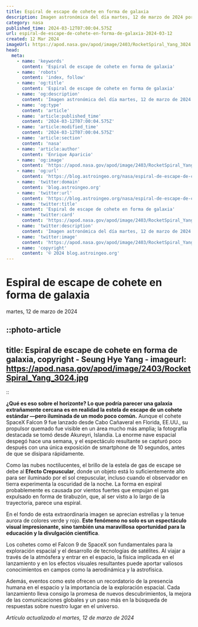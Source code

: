 ```yaml
---
title: Espiral de escape de cohete en forma de galaxia
description: Imagen astronómica del día martes, 12 de marzo de 2024 por la NASA; Espiral de escape de cohete en forma de galaxia
category: nasa
published_time: 2024-03-12T07:00:04.575Z
url: espiral-de-escape-de-cohete-en-forma-de-galaxia-2024-03-12
created: 12 Mar 2024
imageUrl: https://apod.nasa.gov/apod/image/2403/RocketSpiral_Yang_3024.jpg
head:
  meta:
    - name: 'keywords'
      content: 'Espiral de escape de cohete en forma de galaxia'
    - name: 'robots'
      content: 'index, follow'
    - name: 'og:title'
      content: 'Espiral de escape de cohete en forma de galaxia'
    - name: 'og:description'
      content: 'Imagen astronómica del día martes, 12 de marzo de 2024 por la NASA; Espiral de escape de cohete en forma de galaxia'
    - name: 'og:type'
      content: 'article'
    - name: 'article:published_time'
      content: '2024-03-12T07:00:04.575Z'
    - name: 'article:modified_time'
      content: '2024-03-12T07:00:04.575Z'
    - name: 'article:section'
      content: 'nasa'
    - name: 'article:author'
      content: 'Enrique Aparicio'
    - name: 'og:image'
      content: 'https://apod.nasa.gov/apod/image/2403/RocketSpiral_Yang_3024.jpg'
    - name: 'og:url'
      content: 'https://blog.astroingeo.org/nasa/espiral-de-escape-de-cohete-en-forma-de-galaxia-2024-03-12'
    - name: 'twitter:domain'
      content: 'blog.astroingeo.org'
    - name: 'twitter:url'
      content: 'https://blog.astroingeo.org/nasa/espiral-de-escape-de-cohete-en-forma-de-galaxia-2024-03-12'
    - name: 'twitter:title'
      content: 'Espiral de escape de cohete en forma de galaxia'
    - name: 'twitter:card'
      content: 'https://apod.nasa.gov/apod/image/2403/RocketSpiral_Yang_3024.jpg'
    - name: 'twitter:description'
      content: 'Imagen astronómica del día martes, 12 de marzo de 2024 por la NASA; Espiral de escape de cohete en forma de galaxia'
    - name: 'twitter:image'
      content: 'https://apod.nasa.gov/apod/image/2403/RocketSpiral_Yang_3024.jpg'
    - name: 'copyright'
      content: '© 2024 blog.astroingeo.org'
---
```

# Espiral de escape de cohete en forma de galaxia
martes, 12 de marzo de 2024


::photo-article
---
title: Espiral de escape de cohete en forma de galaxia, copyright - Seung Hye Yang -
imageurl: https://apod.nasa.gov/apod/image/2403/RocketSpiral_Yang_3024.jpg
---
::



**¿Qué es eso sobre el horizonte? Lo que podría parecer una galaxia extrañamente cercana es en realidad la estela de escape de un cohete estándar —pero iluminada de un modo poco común.** Aunque el cohete SpaceX Falcon 9 fue lanzado desde Cabo Cañaveral en Florida, EE.UU., su propulsor quemado fue visible en un área mucho más amplia; la fotografía destacada se tomó desde Akureyri, Islandia. La enorme nave espacial despegó hace una semana, y el espectáculo resultante se capturó poco después con una única exposición de smartphone de 10 segundos, antes de que se disipara rápidamente.

Como las nubes noctilucentes, el brillo de la estela de gas de escape se debe al **Efecto Crepuscular**, donde un objeto está lo suficientemente alto para ser iluminado por el sol crepuscular, incluso cuando el observador en tierra experimenta la oscuridad de la noche. La forma en espiral probablemente es causada por vientos fuertes que empujan el gas expulsado en forma de tirabuzón, que, al ser visto a lo largo de la trayectoria, parece una espiral.

En el fondo de esta extraordinaria imagen se aprecian estrellas y la tenue aurora de colores verde y rojo. **Este fenómeno no solo es un espectáculo visual impresionante, sino también una maravillosa oportunidad para la educación y la divulgación científica**.

Los cohetes como el Falcon 9 de SpaceX son fundamentales para la exploración espacial y el desarrollo de tecnologías de satélites. Al viajar a través de la atmósfera y entrar en el espacio, la física implicada en el lanzamiento y en los efectos visuales resultantes puede aportar valiosos conocimientos en campos como la aerodinámica y la astrofísica.

Además, eventos como este ofrecen un recordatorio de la presencia humana en el espacio y la importancia de la exploración espacial. Cada lanzamiento lleva consigo la promesa de nuevos descubrimientos, la mejora de las comunicaciones globales y un paso más en la búsqueda de respuestas sobre nuestro lugar en el universo.

_Artículo actualizado el martes, 12 de marzo de 2024_